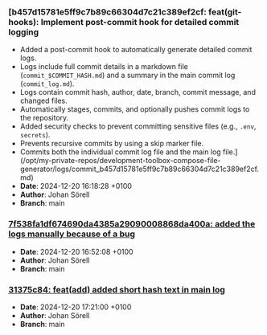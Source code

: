 ### [b457d15781e5ff9c7b89c66304d7c21c389ef2cf: feat(git-hooks): Implement post-commit hook for detailed commit logging

- Added a post-commit hook to automatically generate detailed commit logs.
- Logs include full commit details in a markdown file (`commit_$COMMIT_HASH.md`) and a summary in the main commit log (`commit_log.md`).
- Logs contain commit hash, author, date, branch, commit message, and changed files.
- Automatically stages, commits, and optionally pushes commit logs to the repository.
- Added security checks to prevent committing sensitive files (e.g., `.env`, `secrets`).
- Prevents recursive commits by using a skip marker file.
- Commits both the individual commit log file and the main log file.](/opt/my-private-repos/development-toolbox-compose-file-generator/logs/commit_b457d15781e5ff9c7b89c66304d7c21c389ef2cf.md)
- **Date**: 2024-12-20 16:18:28 +0100
- **Author**: Johan Sörell
- **Branch**: main

### [7f538fa1df674690da4385a29090008868da400a: added the logs manually because of a bug](/opt/my-private-repos/development-toolbox-compose-file-generator/logs/commit_7f538fa1df674690da4385a29090008868da400a.md)
- **Date**: 2024-12-20 16:52:08 +0100
- **Author**: Johan Sörell
- **Branch**: main

### [31375c84: feat(add) added short hash text in main log](/opt/my-private-repos/development-toolbox-compose-file-generator/logs/commit_31375c8412082a516e4266a9b27ade0f4435e614.md)
- **Date**: 2024-12-20 17:21:00 +0100
- **Author**: Johan Sörell
- **Branch**: main

